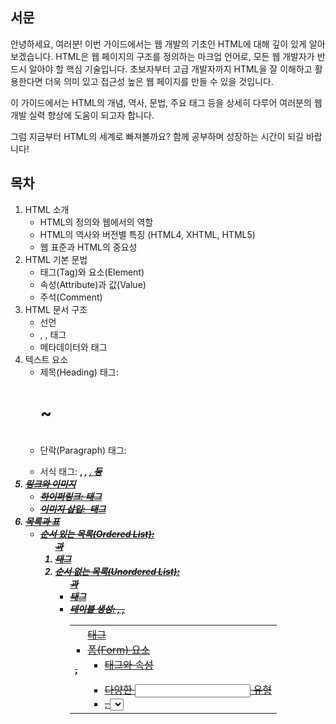 ## 서문

안녕하세요, 여러분! 이번 가이드에서는 웹 개발의 기초인 HTML에 대해 깊이 있게 알아보겠습니다. HTML은 웹 페이지의 구조를 정의하는 마크업 언어로, 모든 웹 개발자가 반드시 알아야 할 핵심 기술입니다. 초보자부터 고급 개발자까지 HTML을 잘 이해하고 활용한다면 더욱 의미 있고 접근성 높은 웹 페이지를 만들 수 있을 것입니다.

이 가이드에서는 HTML의 개념, 역사, 문법, 주요 태그 등을 상세히 다루어 여러분의 웹 개발 실력 향상에 도움이 되고자 합니다.

그럼 지금부터 HTML의 세계로 빠져볼까요? 함께 공부하며 성장하는 시간이 되길 바랍니다!

## 목차

1. HTML 소개
   - HTML의 정의와 웹에서의 역할
   - HTML의 역사와 버전별 특징 (HTML4, XHTML, HTML5)
   - 웹 표준과 HTML의 중요성
2. HTML 기본 문법
   - 태그(Tag)와 요소(Element)
   - 속성(Attribute)과 값(Value)
   - 주석(Comment)
3. HTML 문서 구조
   - <!DOCTYPE> 선언
   - <html>, <head>, <body> 태그
   - 메타데이터와 <meta> 태그
4. 텍스트 요소
   - 제목(Heading) 태그: <h1> ~ <h6>
   - 단락(Paragraph) 태그: <p>
   - 서식 태그: <strong>, <em>, <u>, <s> 등
5. 링크와 이미지
   - 하이퍼링크: <a> 태그
   - 이미지 삽입: <img> 태그
6. 목록과 표
   - 순서 있는 목록(Ordered List): <ol>과 <li> 태그
   - 순서 없는 목록(Unordered List): <ul>과 <li> 태그
   - 테이블 생성: <table>, <tr>, <th>, <td> 태그
7. 폼(Form) 요소
   - <form> 태그와 속성
   - 다양한 <input> 유형
   - <label>, <select>, <textarea>, <button> 태그
8. 시맨틱 웹
   - 시맨틱 태그의 개념과 종류
   - HTML5에서 추가된 시맨틱 태그
9. 실전 예제
   - 간단한 개인 웹 페이지 만들기
   - 블로그 포스트 페이지 구조 잡기
   - 제품 소개 페이지 레이아웃 구성하기

---

# 1. HTML 소개

## HTML의 정의와 웹에서의 역할

HTML(HyperText Markup Language)은 웹 페이지의 구조와 내용을 정의하는 마크업 언어입니다. HTML은 웹 브라우저에게 웹 페이지의 콘텐츠와 구조를 알려주는 역할을 합니다. 웹 개발자는 HTML을 사용하여 텍스트, 이미지, 비디오, 링크 등 다양한 요소를 배치하고 구성함으로써 웹 페이지를 만들어냅니다.

HTML의 동작 원리를 간단히 나타내면 다음과 같습니다:

```mermaid
sequenceDiagram
    participant User
    participant Browser
    participant Server

    User->>Browser: 웹 페이지 요청
    Browser->>Server: HTML 파일 요청
    Server-->>Browser: HTML 파일 전송
    Browser->>Browser: HTML 파일 해석 및 렌더링
    Browser->>User: 웹 페이지 표시
```

1. 사용자(User)가 웹 브라우저(Browser)를 통해 웹 페이지를 요청합니다.
2. 웹 브라우저는 서버(Server)에 해당 웹 페이지의 HTML 파일을 요청합니다.
3. 서버는 요청받은 HTML 파일을 웹 브라우저에게 전송합니다.
4. 웹 브라우저는 전송받은 HTML 파일을 해석하고 렌더링합니다.
5. 웹 브라우저는 렌더링된 웹 페이지를 사용자에게 표시합니다.

이처럼 HTML은 웹 페이지의 뼈대를 구성하는 핵심 기술로, 웹 브라우저와 서버 간의 통신을 통해 사용자에게 웹 페이지를 제공하는 데 필수적인 역할을 합니다.

## HTML의 역사와 버전별 특징

HTML의 역사는 웹의 발전과 함께해왔습니다. 1990년대 초반, 팀 버너스리(Tim Berners-Lee)가 HTML의 초기 버전을 개발한 이후로 HTML은 꾸준히 발전해왔습니다. 주요 HTML 버전과 그 특징을 살펴보겠습니다.

### HTML 4.01 (1999)

- HTML 4.01은 이전 버전의 HTML을 정리하고 표준화한 버전입니다.
- 스타일 시트(CSS)와 자바스크립트(JavaScript)를 공식적으로 지원하기 시작했습니다.
- 프레임(Frame)과 같은 새로운 요소가 추가되었습니다.

### XHTML 1.0 (2000)

- XHTML(eXtensible HyperText Markup Language)은 HTML을 XML(eXtensible Markup Language)[^1]의 규칙에 맞게 재정의한 버전입니다.
- XHTML은 HTML보다 더 엄격한 문법 규칙을 가지고 있어, 웹 페이지의 호환성과 접근성을 높이는 데 기여했습니다.

[^1]: XML(eXtensible Markup Language)은 데이터를 구조화하고 전송하기 위한 마크업 언어로, HTML과 달리 태그와 속성을 사용자가 직접 정의할 수 있습니다.

### HTML5 (2014)

- HTML5는 HTML 4.01 이후 약 15년 만에 등장한 차세대 HTML 표준입니다.
- HTML5는 플러그인 없이도 멀티미디어 요소를 지원하는 <audio>, <video> 태그를 도입했습니다.
- 시맨틱 태그(Semantic Tag)[^2]를 도입하여 웹 페이지의 구조를 더욱 의미 있게 나타낼 수 있게 되었습니다.
- 캔버스(Canvas), 로컬 스토리지(Local Storage), 웹 소켓(Web Socket) 등 다양한 API를 지원하여 웹 애플리케이션 개발 기능을 강화했습니다.

[^2]: 시맨틱 태그(Semantic Tag)는 웹 페이지의 각 영역을 의미론적으로 나타내는 태그로, <header>, <nav>, <main>, <article>, <section>, <aside>, <footer> 등이 있습니다. 시맨틱 태그를 사용하면 웹 페이지의 구조를 더욱 명확하게 나타낼 수 있어 접근성과 SEO(검색 엔진 최적화)에 도움이 됩니다.

HTML 버전별 특징을 도식화하면 다음과 같습니다:

```
+-----------+       +-----------+       +-----------+
|  HTML 4.01|       |  XHTML 1.0|       |   HTML5   |
+-----------+       +-----------+       +-----------+
|   - CSS   |       | - 엄격한  |       | - 멀티미디|
|   - 자바스|       |   문법 규 |       | 어 지원   |
|     크립트|       |   칙      |       | - 시맨틱  |
|   - 프레임|       | - XML 기반|       |   태그    |
|           |       |           |       | - 다양한  |
|           |       |           |       |   API 지원|
+-----------+       +-----------+       +-----------+
```

## 웹 표준과 HTML의 중요성

웹 표준(Web Standards)은 웹 페이지를 만들 때 따라야 할 공식 규격이나 지침을 말합니다. 웹 표준을 준수하면 웹 페이지의 호환성, 접근성, 유지보수성 등을 높일 수 있습니다. HTML은 웹 표준의 핵심으로, 다음과 같은 중요성을 가집니다:

1. 호환성(Cross-browser Compatibility): 웹 표준을 준수한 HTML 코드는 다양한 웹 브라우저에서 동일하게 동작합니다. 이는 사용자가 어떤 브라우저를 사용하더라도 일관된 경험을 제공할 수 있게 해줍니다.

2. 접근성(Accessibility): 웹 표준을 준수한 HTML 코드는 장애인, 고령자 등 웹 접근성이 중요한 사용자들도 웹 페이지에 접근하고 이용할 수 있도록 도와줍니다. 이는 웹의 개방성과 평등성을 높이는 데 기여합니다.

3. 유지보수성(Maintainability): 웹 표준을 준수한 HTML 코드는 읽기 쉽고 구조적이며 일관성이 있습니다. 이는 개발자가 코드를 이해하고 유지보수하는 데 도움을 줍니다.

4. 검색 엔진 최적화(Search Engine Optimization, SEO): 웹 표준을 준수한 HTML 코드는 검색 엔진이 웹 페이지의 내용을 더 잘 이해하고 색인할 수 있도록 해줍니다. 이는 웹 페이지의 검색 순위를 높이고 더 많은 사용자를 유치하는 데 도움이 됩니다.

웹 표준과 HTML의 관계를 도식화하면 다음과 같습니다:

```
  +--------------+
  |  웹 표준     |
  |  (Web        |
  |  Standards)  |
  +--------------+
         |
         |
  +--------------+
  |     HTML     |
  |              |
  |  - 호환성    |
  |  - 접근성    |
  |  - 유지보수성|
  |  - SEO       |
  +--------------+
```

따라서 웹 개발자는 HTML을 사용할 때 웹 표준을 준수하여 호환성, 접근성, 유지보수성을 높이고 검색 엔진 최적화에 도움이 되도록 해야 합니다. 이를 위해 W3C(World Wide Web Consortium)와 WHATWG(Web Hypertext Application Technology Working Group) 등 웹 표준화 기구의 문서와 가이드라인을 참고하는 것이 좋습니다.

> **예제 1: 간단한 HTML 문서 구조**

```html
<!DOCTYPE html>
<html lang="ko">
  <head>
    <meta charset="UTF-8" />
    <meta name="viewport" content="width=device-width, initial-scale=1.0" />
    <title>간단한 HTML 문서</title>
  </head>
  <body>
    <h1>웹 표준과 HTML</h1>
    <p>
      웹 표준을 준수한 HTML 코드는 다양한 웹 브라우저에서 동일하게 동작합니다.
    </p>
    <p>
      이는 사용자에게 일관된 경험을 제공하고, 웹 접근성과 유지보수성을 높이는 데
      도움이 됩니다.
    </p>
  </body>
</html>
```

위 예제는 웹 표준을 준수한 간단한 HTML 문서 구조입니다. `<!DOCTYPE html>` 선언으로 HTML5 문서임을 나타내고, `<html>`, `<head>`, `<body>` 태그를 사용하여 구조를 잡았습니다. 이런 기본 구조를 따르는 것이 웹 표준을 지키는 첫걸음이 될 수 있습니다.

```mermaid
graph TB
    A[웹 브라우저] --> B[<!DOCTYPE html>]
    B --> C[<html>]
    C --> D[<head>]
    C --> E[<body>]
    D --> F[<meta>, <title> 등]
    E --> G[<h1>, <p> 등 실제 내용]
```

> \*\*예제 2:
> **예제 2: 시맨틱 태그를 사용한 HTML 문서 구조**

```html
<!DOCTYPE html>
<html lang="ko">
  <head>
    <meta charset="UTF-8" />
    <meta name="viewport" content="width=device-width, initial-scale=1.0" />
    <title>시맨틱 태그를 사용한 HTML 문서</title>
  </head>
  <body>
    <header>
      <h1>웹 표준과 HTML</h1>
      <nav>
        <ul>
          <li><a href="#intro">소개</a></li>
          <li><a href="#importance">중요성</a></li>
          <li><a href="#example">예제</a></li>
        </ul>
      </nav>
    </header>

    <main>
      <section id="intro">
        <h2>HTML 소개</h2>
        <p>HTML은 웹 페이지의 구조와 내용을 정의하는 마크업 언어입니다.</p>
      </section>

      <section id="importance">
        <h2>웹 표준과 HTML의 중요성</h2>
        <p>
          웹 표준을 준수한 HTML 코드는 호환성, 접근성, 유지보수성을 높입니다.
        </p>
      </section>

      <section id="example">
        <h2>예제</h2>
        <p>이 문서는 시맨틱 태그를 사용한 HTML 문서 구조의 예제입니다.</p>
      </section>
    </main>

    <footer>
      <p>Copyright © 2023 John Doe. All rights reserved.</p>
    </footer>
  </body>
</html>
```

위 예제는 시맨틱 태그를 사용하여 HTML 문서 구조를 의미론적으로 나타낸 것입니다. `<header>`, `<nav>`, `<main>`, `<section>`, `<footer>` 등의 태그를 사용하여 문서의 각 영역을 명확히 구분하였습니다. 이렇게 시맨틱 태그를 사용하면 코드의 가독성과 유지보수성이 향상되며, 검색 엔진 최적화와 웹 접근성에도 도움이 됩니다.

```mermaid
classDiagram
    class HTML
    class Head {
        meta
        title
    }
    class Body {
        header
        main
        footer
    }
    class Header {
        h1
        nav
    }
    class Main {
        section*
    }
    class Footer {
        p
    }

    HTML *-- Head
    HTML *-- Body
    Body *-- Header
    Body *-- Main
    Body *-- Footer
    Header *-- h1
    Header *-- nav
    Main *-- section
```

> **예제 3: 웹 접근성을 고려한 HTML 코드**

```html
<!DOCTYPE html>
<html lang="ko">
  <head>
    <meta charset="UTF-8" />
    <meta name="viewport" content="width=device-width, initial-scale=1.0" />
    <title>웹 접근성을 고려한 HTML 코드</title>
  </head>
  <body>
    <h1>웹 접근성 예제</h1>
    <p>다음은 웹 접근성을 고려한 이미지 태그의 예제입니다:</p>

    <img
      src="image.jpg"
      alt="대체 텍스트: 웹 표준 로고"
      width="200"
      height="100"
    />

    <p>
      <a href="https://www.w3.org/" target="_blank">
        W3C 웹사이트 바로가기
        <span>(새 창에서 열림)</span>
      </a>
    </p>
  </body>
</html>
```

위 예제는 웹 접근성을 고려하여 HTML 코드를 작성한 것입니다. `<img>` 태그에 `alt` 속성을 사용하여 시각장애인 사용자를 위한 대체 텍스트를 제공하였습니다. 또한, `<a>` 태그로 링크를 삽입할 때 `target="_blank"` 속성을 사용하여 새 창에서 링크가 열리도록 하였고, 이를 시각장애인 사용자에게 알리기 위해 `<span>` 태그를 사용하여 추가 설명을 제공하였습니다.

```mermaid
sequenceDiagram
    participant User
    participant AssistiveTechnology
    participant Browser
    participant WebPage

    User->>AssistiveTechnology: 웹 페이지 요청
    AssistiveTechnology->>Browser: 웹 페이지 요청 전달
    Browser->>WebPage: HTML 코드 요청
    WebPage-->>Browser: HTML 코드 전송
    Browser->>Browser: HTML 코드 해석 및 렌더링
    Browser-->>AssistiveTechnology: 웹 페이지 정보 전달
    AssistiveTechnology->>User: 웹 페이지 정보 제공 (음성, 점자 등)
```

이상으로 HTML 소개 부분을 마치겠습니다. 다음 장에서는 HTML의 기본 문법과 태그에 대해 자세히 알아보겠습니다. HTML을 잘 이해하고 웹 표준을 준수하여 코딩한다면, 누구나 접근 가능한 고품질의 웹 페이지를 만들 수 있을 것입니다.
